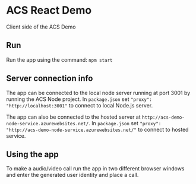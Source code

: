 # ACS React Demo
Client side of the ACS Demo

## Run 
Run the app using the command: ``` npm start ```

## Server connection info
The app can be connected to the local node server running at port 3001 by running the ACS Node project.
In ``` package.json ``` set ``` "proxy": "http://localhost:3001" ``` to connect to local Node.js server.

The app can also be connected to the hosted server at ``` http://acs-demo-node-service.azurewebsites.net/ ```.
In ``` package.json ``` set ``` "proxy": "http://acs-demo-node-service.azurewebsites.net/" ``` to connect to hosted service.

## Using the app
To make a audio/video call run the app in two different browser windows and enter the generated user identity and place a call.